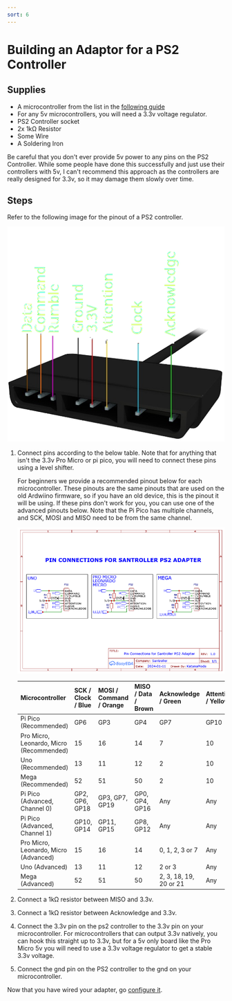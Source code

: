 ```yaml
---
sort: 6
---
```


# Building an Adaptor for a PS2 Controller

## Supplies

- A microcontroller from the list in the [following guide](https://santroller.tangentmc.net/wiring_guides/general.html)
- For any 5v microcontrollers, you will need a 3.3v voltage regulator.
- PS2 Controller socket
- 2x 1kΩ Resistor
- Some Wire
- A Soldering Iron

Be careful that you don't ever provide 5v power to any pins on the PS2 Controller. While some people have done this successfully and just use their controllers with 5v, I can't recommend this approach as the controllers are really designed for 3.3v, so it may damage them slowly over time.

## Steps

Refer to the following image for the pinout of a PS2 controller.

[![Adapter pinout](/assets/images/ps2-pinout.png)](/assets/images/ps2-pinout.png)

1. Connect pins according to the below table. Note that for anything that isn't the 3.3v Pro Micro or pi pico, you will need to connect these pins using a level shifter.

   For beginners we provide a recommended pinout below for each microcontroller. These pinouts are the same pinouts that are used on the old Ardwiino firmware, so if you have an old device, this is the pinout it will be using.
   If these pins don't work for you, you can use one of the advanced pinouts below. Note that the Pi Pico has multiple channels, and SCK, MOSI and MISO need to be from the same channel.

   [![pinout](/assets/images/ps2.png)](/assets/images/ps2.png)

   | Microcontroller                          | SCK / Clock / Blue | MOSI / Command / Orange | MISO / Data / Brown | Acknowledge / Green    | Attention / Yellow |
   | ---------------------------------------- | ------------------ | ----------------------- | ------------------- | ---------------------- | ------------------ |
   | Pi Pico (Recommended)                    | GP6                | GP3                     | GP4                 | GP7                    | GP10               |
   | Pro Micro, Leonardo, Micro (Recommended) | 15                 | 16                      | 14                  | 7                      | 10                 |
   | Uno (Recommended)                        | 13                 | 11                      | 12                  | 2                      | 10                 |
   | Mega (Recommended)                       | 52                 | 51                      | 50                  | 2                      | 10                 |
   | Pi Pico (Advanced, Channel 0)            | GP2, GP6, GP18     | GP3, GP7, GP19          | GP0, GP4, GP16      | Any                    | Any                |
   | Pi Pico (Advanced, Channel 1)            | GP10, GP14         | GP11, GP15              | GP8, GP12           | Any                    | Any                |
   | Pro Micro, Leonardo, Micro (Advanced)    | 15                 | 16                      | 14                  | 0, 1, 2, 3 or 7        | Any                |
   | Uno (Advanced)                           | 13                 | 11                      | 12                  | 2 or 3                 | Any                |
   | Mega (Advanced)                          | 52                 | 51                      | 50                  | 2, 3, 18, 19, 20 or 21 | Any                |

2. Connect a 1kΩ resistor between MISO and 3.3v.
3. Connect a 1kΩ resistor between Acknowledge and 3.3v.
4. Connect the 3.3v pin on the ps2 controller to the 3.3v pin on your microcontroller. For microcontrollers that can output 3.3v natively, you can hook this straight up to 3.3v, but for a 5v only board like the Pro Micro 5v you will need to use a 3.3v voltage regulator to get a stable 3.3v voltage.
5. Connect the gnd pin on the PS2 controller to the gnd on your microcontroller.

Now that you have wired your adapter, go [configure it](https://santroller.tangentmc.net/tool/using.html).
